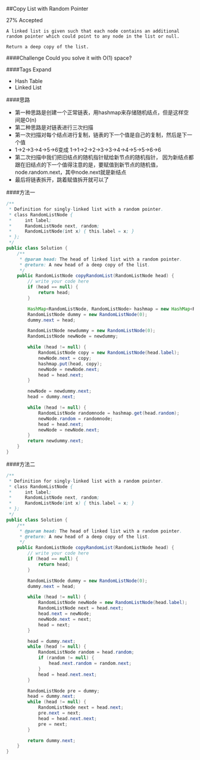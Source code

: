 ##Copy List with Random Pointer

27% Accepted

	A linked list is given such that each node contains an additional random pointer which could point to any node in the list or null.

	Return a deep copy of the list.



####Challenge
Could you solve it with O(1) space?

####Tags Expand
- Hash Table
- Linked List

####思路
- 第一种思路是创建一个正常链表，用hashmap来存储随机结点，但是这样空间是O(n)
- 第二种思路是对链表进行三次扫描
- 第一次扫描对每个结点进行复制，链表的下一个值是自己的复制，然后是下一个值
- 1->2->3->4->5->6变成 1->1->2->2->3->3->4->4->5->5->6->6
- 第二次扫描中我们把旧结点的随机指针赋给新节点的随机指针， 因为新结点都跟在旧结点的下一个值得注意的是，要赋值到新节点的随机值，node.random.next，其中node.next就是新结点
- 最后将链表拆开，跳着赋值拆开就可以了

####方法一
```java
/**
 * Definition for singly-linked list with a random pointer.
 * class RandomListNode {
 *     int label;
 *     RandomListNode next, random;
 *     RandomListNode(int x) { this.label = x; }
 * };
 */
public class Solution {
    /**
     * @param head: The head of linked list with a random pointer.
     * @return: A new head of a deep copy of the list.
     */
    public RandomListNode copyRandomList(RandomListNode head) {
        // write your code here
        if (head == null) {
            return head;
        }

        HashMap<RandomListNode, RandomListNode> hashmap = new HashMap<RandomListNode, RandomListNode>();
        RandomListNode dummy = new RandomListNode(0);
        dummy.next = head;

        RandomListNode newdummy = new RandomListNode(0);
        RandomListNode newNode = newdummy;

        while (head != null) {
            RandomListNode copy = new RandomListNode(head.label);
            newNode.next = copy;
            hashmap.put(head, copy);
            newNode = newNode.next;
            head = head.next;
        }

        newNode = newdummy.next;
        head = dummy.next;

        while (head != null) {
            RandomListNode randomnode = hashmap.get(head.random);
            newNode.random = randomnode;
            head = head.next;
            newNode = newNode.next;
        }
        return newdummy.next;
    }
}
```

####方法二
```java
/**
 * Definition for singly-linked list with a random pointer.
 * class RandomListNode {
 *     int label;
 *     RandomListNode next, random;
 *     RandomListNode(int x) { this.label = x; }
 * };
 */
public class Solution {
    /**
     * @param head: The head of linked list with a random pointer.
     * @return: A new head of a deep copy of the list.
     */
    public RandomListNode copyRandomList(RandomListNode head) {
        // write your code here
        if (head == null) {
            return head;
        }

        RandomListNode dummy = new RandomListNode(0);
        dummy.next = head;

        while (head != null) {
            RandomListNode newNode = new RandomListNode(head.label);
            RandomListNode next = head.next;
            head.next = newNode;
            newNode.next = next;
            head = next;
        }

        head = dummy.next;
        while (head != null) {
            RandomListNode random = head.random;
            if (random != null) {
                head.next.random = random.next;
            }
            head = head.next.next;
        }

        RandomListNode pre = dummy;
        head = dummy.next;
        while (head != null) {
            RandomListNode next = head.next;
            pre.next = next;
            head = head.next.next;
            pre = next;
        }

        return dummy.next;
    }
}
```
